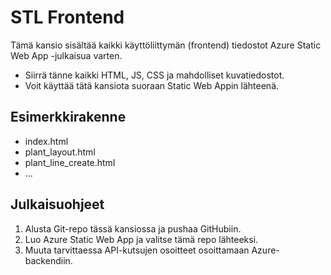 # STL Frontend

Tämä kansio sisältää kaikki käyttöliittymän (frontend) tiedostot Azure Static Web App -julkaisua varten.

- Siirrä tänne kaikki HTML, JS, CSS ja mahdolliset kuvatiedostot.
- Voit käyttää tätä kansiota suoraan Static Web Appin lähteenä.

## Esimerkkirakenne
- index.html
- plant_layout.html
- plant_line_create.html
- ...

## Julkaisuohjeet
1. Alusta Git-repo tässä kansiossa ja pushaa GitHubiin.
2. Luo Azure Static Web App ja valitse tämä repo lähteeksi.
3. Muuta tarvittaessa API-kutsujen osoitteet osoittamaan Azure-backendiin.
